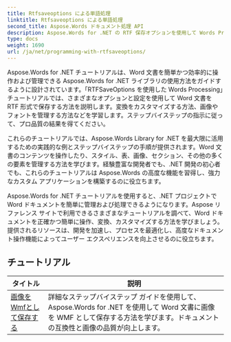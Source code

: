 ```yaml
---
title: Rtfsaveoptions による単語処理
linktitle: Rtfsaveoptions による単語処理
second_title: Aspose.Words ドキュメント処理 API
description: Aspose.Words for .NET の RTF 保存オプションを使用して Words Processing を探索します。ステップバイステップのチュートリアルと C# コード サンプルを使用して、RTF ドキュメントを保存およびカスタマイズする方法を学習します。
type: docs
weight: 1690
url: /ja/net/programming-with-rtfsaveoptions/
---
```

Aspose.Words for .NET チュートリアルは、Word 文書を簡単かつ効率的に操作および管理できる Aspose.Words for .NET ライブラリの使用方法をガイドするように設計されています。「RTFSaveOptions を使用した Words Processing」チュートリアルでは、さまざまなオプションと設定を使用して Word 文書を RTF 形式で保存する方法を説明します。変換をカスタマイズする方法、画像やフォントを管理する方法などを学習します。ステップバイステップの指示に従って、プロ品質の結果を得てください。

これらのチュートリアルでは、Aspose.Words Library for .NET を最大限に活用するための実践的な例とステップバイステップの手順が提供されます。Word 文書のコンテンツを操作したり、スタイル、表、画像、セクション、その他の多くの要素を管理する方法を学びます。経験豊富な開発者でも、.NET 開発の初心者でも、これらのチュートリアルは Aspose.Words の高度な機能を習得し、強力なカスタム アプリケーションを構築するのに役立ちます。

Aspose.Words for .NET チュートリアルを使用すると、.NET プロジェクトで Word ドキュメントを簡単に管理および処理できるようになります。Aspose リファレンス サイトで利用できるさまざまなチュートリアルを調べて、Word ドキュメントを正確かつ簡単に操作、変換、カスタマイズする方法を学びましょう。提供されるリソースは、開発を加速し、プロセスを最適化し、高度なドキュメント操作機能によってユーザー エクスペリエンスを向上させるのに役立ちます。

 ## チュートリアル
| タイトル | 説明 |
| --- | --- |
| [画像をWmfとして保存する](./saving-images-as-wmf/) | 詳細なステップバイステップ ガイドを使用して、Aspose.Words for .NET を使用して Word 文書に画像を WMF として保存する方法を学びます。ドキュメントの互換性と画像の品質が向上します。 |